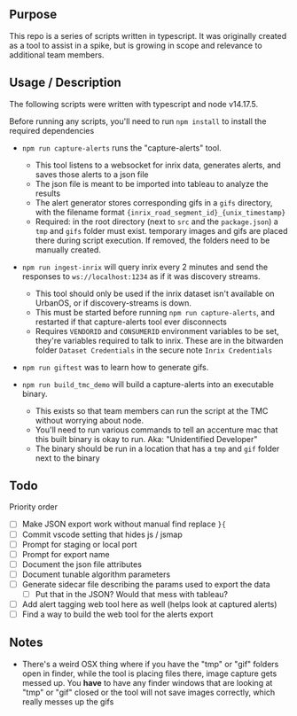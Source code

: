 ## Purpose

This repo is a series of scripts written in typescript. It was originally
created as a tool to assist in a spike, but is growing in scope and relevance
to additional team members.

## Usage / Description

The following scripts were written with typescript and node v14.17.5.

Before running any scripts, you'll need to run `npm install` to install the
required dependencies

-   `npm run capture-alerts` runs the "capture-alerts" tool.
    -   This tool listens to a websocket for inrix data, generates alerts,
        and saves those alerts to a json file
    -   The json file is meant to be imported into tableau to analyze the
        results
    -   The alert generator stores corresponding gifs in a `gifs` directory,
        with the filename format `{inrix_road_segment_id}_{unix_timestamp}`
    -   Required: in the root directory (next to `src` and the `package.json`)
        a `tmp` and `gifs` folder must exist. temporary images and gifs are
        placed there during script execution. If removed, the folders need to
        be manually created.
-   `npm run ingest-inrix` will query inrix every 2 minutes and send the
    responses to `ws://localhost:1234` as if it was discovery streams.

    -   This tool should only be used if the inrix dataset isn't available on
        UrbanOS, or if discovery-streams is down.
    -   This must be started before running `npm run capture-alerts`, and
        restarted if that capture-alerts tool ever disconnects
    -   Requires `VENDORID` and `CONSUMERID` environment variables to be set,
        they're variables required to talk to inrix. These are in the bitwarden
        folder `Dataset Credentials` in the secure note `Inrix Credentials`

-   `npm run giftest` was to learn how to generate gifs.

-   `npm run build_tmc_demo` will build a capture-alerts into an executable
    binary.
    -   This exists so that team members can run the script at the TMC without
        worrying about node.
    -   You'll need to run various commands to tell an accenture mac that this
        built binary is okay to run. Aka: "Unidentified Developer"
    -   The binary should be run in a location that has a `tmp` and `gif` folder
        next to the binary

## Todo

Priority order

-   [ ] Make JSON export work without manual find replace `}{`
-   [ ] Commit vscode setting that hides js / jsmap
-   [ ] Prompt for staging or local port
-   [ ] Prompt for export name
-   [ ] Document the json file attributes
-   [ ] Document tunable algorithm parameters
-   [ ] Generate sidecar file describing the params used to export the data
    -   [ ] Put that in the JSON? Would that mess with tableau?
-   [ ] Add alert tagging web tool here as well (helps look at captured alerts)
-   [ ] Find a way to build the web tool for the alerts export

## Notes

-   There's a weird OSX thing where if you have the "tmp" or "gif" folders open in
    finder, while the tool is placing files there, image capture gets messed up.
    You **have** to have any finder windows that are looking at "tmp" or "gif" closed
    or the tool will not save images correctly, which really messes up the gifs
